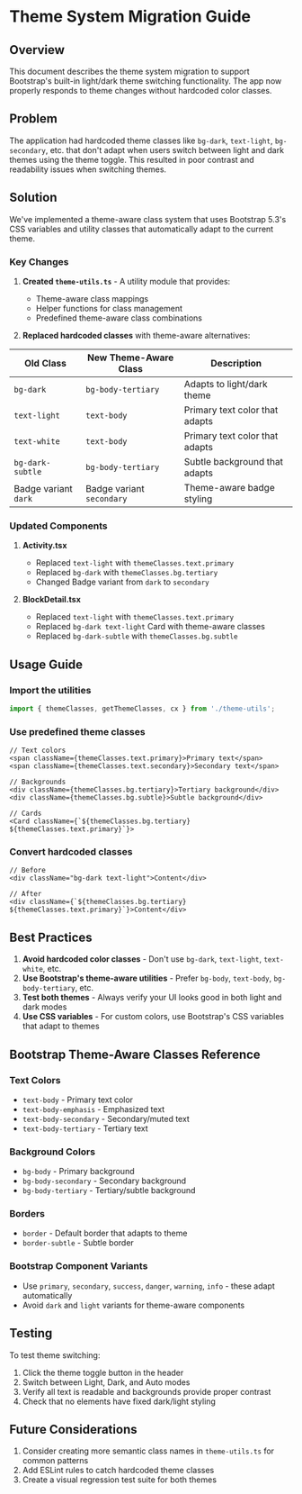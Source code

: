 # Theme System Migration Guide

## Overview

This document describes the theme system migration to support Bootstrap's built-in light/dark theme switching functionality. The app now properly responds to theme changes without hardcoded color classes.

## Problem

The application had hardcoded theme classes like `bg-dark`, `text-light`, `bg-secondary`, etc. that don't adapt when users switch between light and dark themes using the theme toggle. This resulted in poor contrast and readability issues when switching themes.

## Solution

We've implemented a theme-aware class system that uses Bootstrap 5.3's CSS variables and utility classes that automatically adapt to the current theme.

### Key Changes

1. **Created `theme-utils.ts`** - A utility module that provides:
   - Theme-aware class mappings
   - Helper functions for class management
   - Predefined theme-aware class combinations

2. **Replaced hardcoded classes** with theme-aware alternatives:

| Old Class | New Theme-Aware Class | Description |
|-----------|----------------------|-------------|
| `bg-dark` | `bg-body-tertiary` | Adapts to light/dark theme |
| `text-light` | `text-body` | Primary text color that adapts |
| `text-white` | `text-body` | Primary text color that adapts |
| `bg-dark-subtle` | `bg-body-tertiary` | Subtle background that adapts |
| Badge variant `dark` | Badge variant `secondary` | Theme-aware badge styling |

### Updated Components

1. **Activity.tsx**
   - Replaced `text-light` with `themeClasses.text.primary`
   - Replaced `bg-dark` with `themeClasses.bg.tertiary`
   - Changed Badge variant from `dark` to `secondary`

2. **BlockDetail.tsx**
   - Replaced `text-light` with `themeClasses.text.primary`
   - Replaced `bg-dark text-light` Card with theme-aware classes
   - Replaced `bg-dark-subtle` with `themeClasses.bg.subtle`

## Usage Guide

### Import the utilities

```typescript
import { themeClasses, getThemeClasses, cx } from './theme-utils';
```

### Use predefined theme classes

```tsx
// Text colors
<span className={themeClasses.text.primary}>Primary text</span>
<span className={themeClasses.text.secondary}>Secondary text</span>

// Backgrounds
<div className={themeClasses.bg.tertiary}>Tertiary background</div>
<div className={themeClasses.bg.subtle}>Subtle background</div>

// Cards
<Card className={`${themeClasses.bg.tertiary} ${themeClasses.text.primary}`}>
```

### Convert hardcoded classes

```tsx
// Before
<div className="bg-dark text-light">Content</div>

// After
<div className={`${themeClasses.bg.tertiary} ${themeClasses.text.primary}`}>Content</div>
```

## Best Practices

1. **Avoid hardcoded color classes** - Don't use `bg-dark`, `text-light`, `text-white`, etc.
2. **Use Bootstrap's theme-aware utilities** - Prefer `bg-body`, `text-body`, `bg-body-tertiary`, etc.
3. **Test both themes** - Always verify your UI looks good in both light and dark modes
4. **Use CSS variables** - For custom colors, use Bootstrap's CSS variables that adapt to themes

## Bootstrap Theme-Aware Classes Reference

### Text Colors
- `text-body` - Primary text color
- `text-body-emphasis` - Emphasized text
- `text-body-secondary` - Secondary/muted text
- `text-body-tertiary` - Tertiary text

### Background Colors
- `bg-body` - Primary background
- `bg-body-secondary` - Secondary background
- `bg-body-tertiary` - Tertiary/subtle background

### Borders
- `border` - Default border that adapts to theme
- `border-subtle` - Subtle border

### Bootstrap Component Variants
- Use `primary`, `secondary`, `success`, `danger`, `warning`, `info` - these adapt automatically
- Avoid `dark` and `light` variants for theme-aware components

## Testing

To test theme switching:
1. Click the theme toggle button in the header
2. Switch between Light, Dark, and Auto modes
3. Verify all text is readable and backgrounds provide proper contrast
4. Check that no elements have fixed dark/light styling

## Future Considerations

1. Consider creating more semantic class names in `theme-utils.ts` for common patterns
2. Add ESLint rules to catch hardcoded theme classes
3. Create a visual regression test suite for both themes